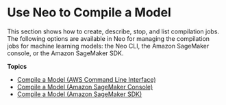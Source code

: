 # Use Neo to Compile a Model<a name="neo-job-compilation"></a>

This section shows how to create, describe, stop, and list compilation jobs\. The following options are available in Neo for managing the compilation jobs for machine learning models: the Neo CLI, the Amazon SageMaker console, or the Amazon SageMaker SDK\. 

**Topics**
+ [Compile a Model \(AWS Command Line Interface\)](neo-job-compilation-cli.md)
+ [Compile a Model \(Amazon SageMaker Console\)](neo-job-compilation-console.md)
+ [Compile a Model \(Amazon SageMaker SDK\)](neo-job-compilation-sagemaker-sdk.md)